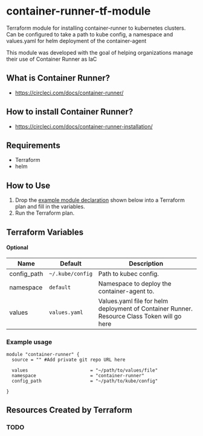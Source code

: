 # container-runner-tf-module
Terraform module for installing container-runner to kubernetes clusters. Can be configured to take a path to kube config, a namespace and values.yaml for helm deployment of the container-agent

This module was developed with the goal of helping organizations manage their use of Container Runner as IaC

## What is Container Runner?
 - https://circleci.com/docs/container-runner/

## How to install Container Runner? 
- https://circleci.com/docs/container-runner-installation/

## Requirements

- Terraform
- helm

## How to Use

1. Drop the [example module declaration](#example-usage) shown below into a Terraform plan and fill in the variables.
2. Run the Terraform plan.


## Terraform Variables

#### Optional

| Name | Default | Description|
|------|---------|------------|
|config_path| `~/.kube/config` | Path to kubec config. |
|namespace| `default` | Namespace to deploy the container-agent to. |
|values | `values.yaml` | Values.yaml file for helm deployment of Container Runner. Resource Class Token will go here|

### Example usage

```hcl
module "container-runner" {
  source = "" #Add private git repo URL here

  values                       = "~/path/to/values/file"
  namespace                    = "container-runner"
  config_path                  = "~/path/to/kube/config"
  
}
```

## Resources Created by Terraform

### TODO 